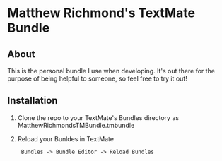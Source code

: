 # Matthew Richmond's TextMate Bundle

## About

This is the personal bundle I use when developing.  It's out there for the purpose of being helpful to someone, so feel free to try it out!

## Installation

1. Clone the repo to your TextMate's Bundles directory as MatthewRichmondsTMBundle.tmbundle
1. Reload your Bunldes in TextMate
	
		Bundles -> Bundle Editor -> Reload Bundles
		
